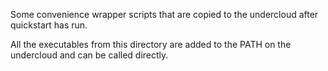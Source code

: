 Some convenience wrapper scripts that are copied to the undercloud after quickstart has run.

All the executables from this directory are added to the PATH on the undercloud
and can be called directly.
